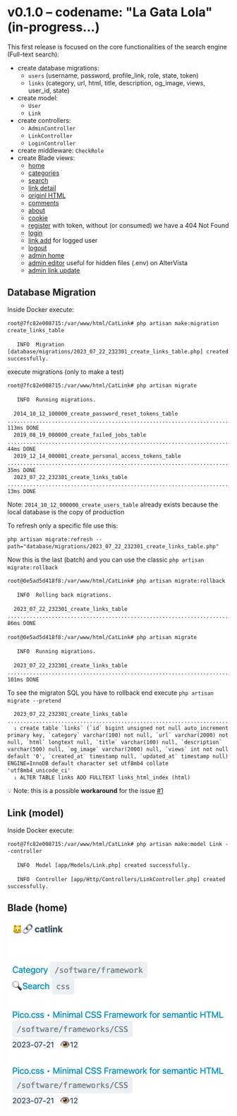 # v0.1.0 – codename: "La Gata Lola" (in-progress...)

This first release is focused on the core functionalities of the search engine (Full-text search):

- create database migrations:
  - `users` (username, password, profile_link, role, state, token)
  - `links` (category, url, html, title, description, og_image, views, user_id, state)
- create model:
  - `User`
  - `Link`
- create controllers:
  - `AdminController`
  - `LinkController`
  - `LoginController`
- create middleware: `CheckRole`
- create Blade views:
  - [home](https://laravista.altervista.org/CatLink/)
  - [categories](https://laravista.altervista.org/CatLink/categories)
  - [search](https://laravista.altervista.org/CatLink/search)
  - [link detail](https://laravista.altervista.org/CatLink/links/1)
  - [originl HTML](https://laravista.altervista.org/CatLink/links/1/html)
  - [comments](https://laravista.altervista.org/CatLink/links/42/comments)
  - [about](https://laravista.altervista.org/CatLink/about)
  - [cookie](https://laravista.altervista.org/CatLink/cookie)
  - [register](https://laravista.altervista.org/CatLink/register/351f359f-1a84-45be-b0a4-431d4f374b8a) with token, without (or consumed) we have a 404 Not Found
  - [login](https://laravista.altervista.org/CatLink/login)
  - [link add](https://laravista.altervista.org/CatLink/link_add) for logged user
  - [logout](https://laravista.altervista.org/CatLink/logout)
  - [admin home](https://laravista.altervista.org/CatLink/admin/home)
  - [admin editor](https://laravista.altervista.org/CatLink/admin/editor) useful for hidden files (.env) on AlterVista
  - [admin link update](https://laravista.altervista.org/CatLink/admin/link_update/38)

## Database Migration

Inside Docker execute:

```
root@7fc82e008715:/var/www/html/CatLink# php artisan make:migration create_links_table

   INFO  Migration [database/migrations/2023_07_22_232301_create_links_table.php] created successfully.
```

execute migrations (only to make a test)

```
root@7fc82e008715:/var/www/html/CatLink# php artisan migrate

   INFO  Running migrations.  

  2014_10_12_100000_create_password_reset_tokens_table ......................................................................... 113ms DONE
  2019_08_19_000000_create_failed_jobs_table .................................................................................... 44ms DONE
  2019_12_14_000001_create_personal_access_tokens_table ......................................................................... 35ms DONE
  2023_07_22_232301_create_links_table .......................................................................................... 13ms DONE
```

Note: `2014_10_12_000000_create_users_table` already exists because the local database is the copy of production

To refresh only a specific file use this:

```
php artisan migrate:refresh --path="database/migrations/2023_07_22_232301_create_links_table.php"
```

Now this is the last (batch) and you can use the classic `php artisan migrate:rollback`

```
root@0e5ad5d418f8:/var/www/html/CatLink# php artisan migrate:rollback

   INFO  Rolling back migrations.  

  2023_07_22_232301_create_links_table ................................................................................................... 86ms DONE

root@0e5ad5d418f8:/var/www/html/CatLink# php artisan migrate         

   INFO  Running migrations.  

  2023_07_22_232301_create_links_table .................................................................................................. 101ms DONE
```

To see the migraton SQL you have to rollback end execute `php artisan migrate --pretend`

```
  2023_07_22_232301_create_links_table .............................................................................................................  
  ⇂ create table `links` (`id` bigint unsigned not null auto_increment primary key, `category` varchar(100) not null, `url` varchar(2000) not null, `html` longtext null, `title` varchar(100) null, `description` varchar(500) null, `og_image` varchar(2000) null, `views` int not null default '0', `created_at` timestamp null, `updated_at` timestamp null) ENGINE=InnoDB default character set utf8mb4 collate 'utf8mb4_unicode_ci'  
  ⇂ ALTER TABLE links ADD FULLTEXT links_html_index (html)  
```

💡 Note: this is a possible **workaround** for the issue [#1](https://github.com/rognoni/catlink/issues/1)

## Link (model)

Inside Docker execute:

```
root@7fc82e008715:/var/www/html/CatLink# php artisan make:model Link --controller

   INFO  Model [app/Models/Link.php] created successfully.  

   INFO  Controller [app/Http/Controllers/LinkController.php] created successfully.
```

## Blade (home)

![home page](../images/home.jpg)
